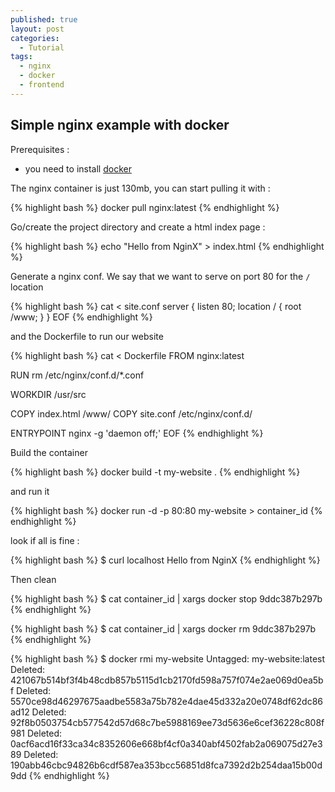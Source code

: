 ```yaml
---
published: true
layout: post
categories: 
  - Tutorial
tags: 
  - nginx
  - docker
  - frontend
---
```



## Simple nginx example with docker
Prerequisites :
- you need to install [docker](https://github.com/tdeheurles/docs/blob/master/docker)


The nginx container is just 130mb, you can start pulling it with :

{% highlight bash %}
docker pull nginx:latest
{% endhighlight %}

Go/create the project directory and create a html index page :

{% highlight bash %}
echo "Hello from NginX" > index.html
{% endhighlight %}

Generate a nginx conf. We say that we want to serve on port 80 for the `/` location

{% highlight bash %}
cat <<EOF > site.conf
server {
  listen 80;
  location / {
    root /www;
  }
}
EOF
{% endhighlight %}

and the Dockerfile to run our website

{% highlight bash %}
cat <<EOF > Dockerfile
FROM        nginx:latest

RUN         rm /etc/nginx/conf.d/*.conf

WORKDIR     /usr/src

COPY        index.html   /www/
COPY        site.conf    /etc/nginx/conf.d/

ENTRYPOINT  nginx -g 'daemon off;'
EOF
{% endhighlight %}


Build the container

{% highlight bash %}
docker build -t my-website .
{% endhighlight %}


and run it

{% highlight bash %}
docker run -d -p 80:80 my-website > container_id
{% endhighlight %}


look if all is fine :

{% highlight bash %}
$ curl localhost
Hello from NginX
{% endhighlight %}

Then clean

{% highlight bash %}
$ cat container_id | xargs docker stop
9ddc387b297b
{% endhighlight %}

{% highlight bash %}
$ cat container_id | xargs docker rm
9ddc387b297b
{% endhighlight %}

{% highlight bash %}
$ docker rmi my-website
Untagged: my-website:latest
Deleted: 421067b514bf3f4b48cdb857b5115d1cb2170fd598a757f074e2ae069d0ea5bf
Deleted: 5570ce98d46297675aadbe5583a75b782e4dae45d332a20e0748df62dc86ad12
Deleted: 92f8b0503754cb577542d57d68c7be5988169ee73d5636e6cef36228c808f981
Deleted: 0acf6acd16f33ca34c8352606e668bf4cf0a340abf4502fab2a069075d27e389
Deleted: 190abb46cbc94826b6cdf587ea353bcc56851d8fca7392d2b254daa15b00d9dd
{% endhighlight %}
